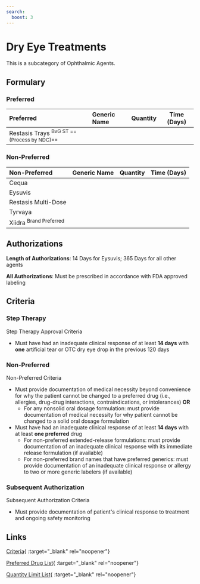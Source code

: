 ```yaml
---
search:
  boost: 3
---
```


# Dry Eye Treatments

This is a subcategory of Ophthalmic Agents.

## Formulary

### Preferred

| Preferred                        | Generic Name | Quantity | Time (Days) |
|:---------------------------------|:-------------|:--------:|:-----------:|
| Restasis Trays <sup>BvG ST ==(Process by NDC)==</sup> |              |          |             |

### Non-Preferred

| Non-Preferred                                                                            | Generic Name | Quantity | Time (Days) |
|:-----------------------------------------------------------------------------------------|:-------------|:--------:|:-----------:|
| Cequa                                                                                    |              |          |             |
| Eysuvis                                                                                  |              |          |             |
| Restasis Multi-Dose                                                                      |              |          |             |
| Tyrvaya                                                                                  |              |          |             |
| <span title = "Brand Preferred: Restasis Trays">Xiidra</span> <sup>Brand Preferred</sup> |              |          |             |

## Authorizations

**Length of Authorizations**: 14 Days for Eysuvis; 365 Days for all other agents

**All Authorizations**: Must be prescribed in accordance with FDA approved labeling

## Criteria

### Step Therapy

Step Therapy Approval Criteria

- Must have had an inadequate clinical response of at least **14 days** with **one** artificial tear or OTC dry eye drop in the previous 120 days 

### Non-Preferred

Non-Preferred Criteria

- Must provide documentation of medical necessity beyond convenience for why the patient cannot be changed to a preferred drug (i.e., allergies, drug-drug interactions, contraindications, or intolerances) **OR**
    - For any nonsolid oral dosage formulation: must provide documentation of medical necessity for why patient cannot be changed to a solid oral dosage formulation
- Must have had an inadequate clinical response of at least **14 days** with at least **one preferred** drug
    - For non-preferred extended-release formulations: must provide documentation of an inadequate clinical response with its immediate release formulation (if available)
    - For non-preferred brand names that have preferred generics: must provide documentation of an inadequate clinical response or allergy to two or more generic labelers (if available)

### Subsequent Authorization

Subsequent Authorization Criteria

- Must provide documentation of patient's clinical response to treatment and ongoing safety monitoring

## Links

[Criteria](https://medicaid.ohio.gov/static/PHM/drug-coverage/20230701+UPDL+Criteria+_v1_FINAL.approved.pdf#page=88){ :target="_blank" rel="noopener"}

[Preferred Drug List](https://medicaid.ohio.gov/static/PHM/drug-coverage/20230701_UPDL_FINAL_ODM.approved.v2.pdf#page=29){ :target="_blank" rel="noopener"}

[Quantity Limit List](https://pharmacy.medicaid.ohio.gov/sites/default/files/20230101_Ohio_Medicaid_Quantity_Document_APPROVED.pdf){ :target="_blank" rel="noopener"}
